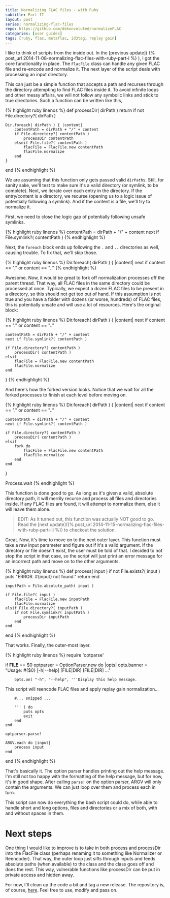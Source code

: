 ```yaml
---
title: Normalizing FLAC files - with Ruby
subtitle: Part II
layout: post
series: normalizing-flac-files
repo: https://github.com/dekonvoluted/normalizeFLAC
categories: [user guides]
tags: [ruby, flac, metaflac, id3tag, replay gain]
---
```


I like to think of scripts from the inside out.
In the [previous update]( {% post_url 2014-11-08-normalizing-flac-files-with-ruby-part-i %} ), I got the core functionality in place.
The `FlacFile` class can handle any given FLAC file and re-encode and normalize it.
The next layer of the script deals with processing an input directory.

This can just be a simple function that accepts a path and recurses through the directory attempting to find FLAC files inside it.
To avoid infinite loops and other messy affairs, we will not follow any symbolic links and stick to true directories.
Such a function can be written like this,

{% highlight ruby linenos %}
def processDir( dirPath )
    return if not File.directory?( dirPath )

    Dir.foreach( dirPath ) { |content|
        contentPath = dirPath + "/" + content
        if File.directory?( contentPath )
            processDir contentPath
        elseif File.file?( contentPath )
            flacFile = FlacFile.new contentPath
            flacFile.normalize
        end
    }
end
{% endhighlight %}

We are assuming that this function only gets passed valid `dirPath`s.
Still, for sanity sake, we'll test to make sure it's a valid directory (or symlink, to be complete).
Next, we iterate over each entry in the directory.
If the entry/content is a directory, we recurse (opening us to a logic issue of potentially following a symlink).
And if the content is a file, we'll try to normalize it.

First, we need to close the logic gap of potentially following unsafe symlinks.

{% highlight ruby linenos %}
contentPath = dirPath + "/" + content
next if File.symlink?( contentPath )
{% endhighlight %}

Next, the `foreach` block ends up following the `.` and `..` directories as well, causing trouble.
To fix that, we'll skip those.

{% highlight ruby linenos %}
Dir.foreach( dirPath ) { |content|
    next if content == "." or content == ".."
{% endhighlight %}

Awesome.
Now, it would be great to fork off normalization processes off the parent thread.
That way, all FLAC files in the same directory could be processed at once.
Typically, we expect a dozen FLAC files to be present in a directory, so this should not get too out of hand.
If this assumption is not true and you have a folder with dozens (or worse, hundreds) of FLAC files, this is potentially unsafe and will use a lot of resources.
Here's the original block:

{% highlight ruby linenos %}
Dir.foreach( dirPath ) { |content|
    next if content == "." or content == ".."

    contentPath = dirPath + "/" + content
    next if File.symlink?( contentPath )

    if File.directory?( contentPath )
        processDir( contentPath )
    elsif
        flacFile = FlacFile.new contentPath
        flacFile.normalize
    end
}
{% endhighlight %}

And here's how the forked version looks.
Notice that we wait for all the forked processes to finish at each level before moving on.

{% highlight ruby linenos %}
Dir.foreach( dirPath ) { |content|
    next if content == "." or content == ".."

    contentPath = dirPath + "/" + content
    next if File.symlink?( contentPath )

    if File.directory?( contentPath )
        processDir( contentPath )
    elsif
        fork do
            flacFile = FlacFile.new contentPath
            flacFile.normalize
        end
    end
}

Process.wait
{% endhighlight %}

This function is done good to go.
As long as it's given a valid, absolute directory path, it will merrily recurse and process all files and directories inside.
If any FLAC files are found, it will attempt to normalize them, else it will leave them alone.

> EDIT: As it turned out, this function was actually NOT good to go.
> Read the [next update]({% post_url 2014-11-15-normalizing-flac-files-with-ruby-part-iii %}) to checkout the solution.

Great.
Now, it's time to move on to the next outer layer.
This function must take a raw input parameter and figure out if it's a valid argument.
If the directory or file doesn't exist, the user must be told of that.
I decided to not stop the script in that case, so the script will just print an error message for an incorrect path and move on to the other arguments.

{% highlight ruby linenos %}
def process( input )
    if not File.exists?( input )
        puts "ERROR. #{input} not found."
        return
    end

    inputPath = File.absolute_path( input )

    if File.file?( input )
        flacFile = FlacFile.new inputPath
        flacFile.normalize
    elsif File.directory?( inputPath )
        if not File.symlink?( inputPath )
            processDir inputPath
        end
    end
end
{% endhighlight %}

That works.
Finally, the outer-most layer.

{% highlight ruby linenos %}
require 'optparse'

if __FILE__ == $0
    optparser = OptionParser.new do |opts|
        opts.banner = "Usage: #{$0} [-h|--help] [FILE|DIR] [FILE|DIR] ..."

        opts.on( "-h", "--help", '''Display this help message.

This script will reencode FLAC files and apply replay gain normalization...

        #... snipped ...

        ''' ) do
            puts opts
            exit
        end
    end

    optparser.parse!

    ARGV.each do |input|
        process input
    end
end
{% endhighlight %}

That's basically it.
The option parser handles printing out the help message.
I'm still not too happy with the formatting of the help message, but for now, it's in good shape.
After calling `parse!` on the option parser, ARGV will only contain the arguments.
We can just loop over them and process each in turn.

This script can now do everything the bash script could do, while able to handle short and long options, files and directories or a mix of both, with and without spaces in them.


# Next steps

One thing I would like to improve is to take in both process and processDir into the FlacFile class (perhaps renaming it to something like Normalizer or Reencoder).
That way, the outer loop just sifts through inputs and feeds absolute paths (when available) to the class and the class goes off and does the rest.
This way, vulnerable functions like processDir can be put in private access and hidden away.


For now, I'll clean up the code a bit and tag a new release.
The repository is, of course, [here](https://github.com/dekonvoluted/normalizeFLAC).
Feel free to use, modify and pass on.

